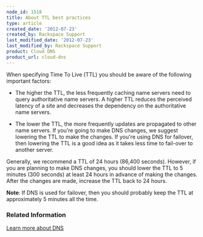 ```yaml
---
node_id: 1518
title: About TTL best practices
type: article
created_date: '2012-07-23'
created_by: Rackspace Support
last_modified_date: '2012-07-23'
last_modified_by: Rackspace Support
product: Cloud DNS
product_url: cloud-dns
---
```


When specifying Time To Live (TTL) you should be aware of the following important factors:

-  The higher the TTL, the less frequently caching name servers need to query authoritative name servers. A higher TTL reduces the perceived latency of a site and decreases the dependency on the authoritative name servers.

-  The lower the TTL, the more frequently updates are propagated to other name servers. If you’re going to make DNS changes, we suggest lowering the TTL to make the changes. If you're using DNS for failover, then lowering the TTL is a good idea as it takes less time to fail-over to another server.

Generally, we recommend a TTL of 24 hours (86,400 seconds). However, if you are planning to make DNS changes, you should lower the TTL to 5 minutes (300 seconds) at least 24 hours in advance of making the changes. After the changes are made, increase the TTL back to 24 hours.

**Note**: If DNS is used for failover, then you should probably keep the TTL at approximately 5 minutes all the time.

### Related Information

[Learn more about DNS](/how-to/learn-more-about-dns)
